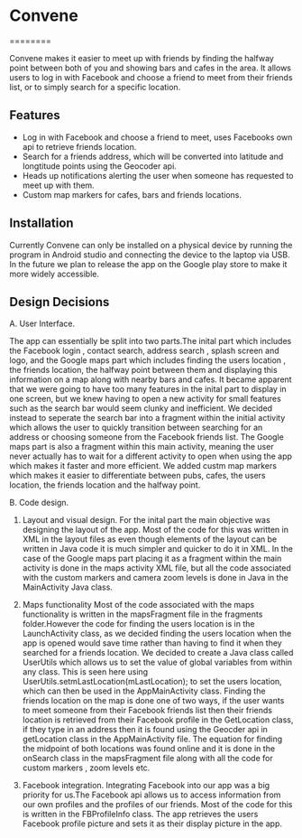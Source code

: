 # Convene
========

Convene makes it easier to meet up with friends by finding the halfway point between 
both of you and showing bars and cafes in the area. It allows users to log in with Facebook 
and choose a friend to meet from their friends list, or to simply search for a specific location.

Features
--------
- Log in with Facebook and choose a friend to meet, uses Facebooks own api to retrieve friends location.
- Search for a friends address, which will be converted into latitude and longtitude points using the Geocoder api.
- Heads up notifications alerting the user when someone has requested to meet up with them.
- Custom map markers for cafes, bars and friends locations.

Installation
------------
Currently Convene can only be installed on a physical device by running the program in Android studio and 
connecting the device to the laptop via USB. In the future we plan to release the app on the Google play store
to make it more widely accessible.

Design Decisions
----------------
A. User Interface.

The app can essentially be split into two parts.The inital part which includes the Facebook login , contact search,
address search , splash screen and logo, and the Google maps part which includes finding the users location ,
the friends location, the halfway point between them and displaying this information on a map along with nearby bars and cafes.
It became apparent that we were going to have too many features in the inital part to display in one screen, but we knew having to
open a new activity for small features such as the search bar would seem clunky and inefficient. We decided instead to seperate the
search bar into a fragment within the initial activity which allows the user to quickly transition between searching for an
address or choosing someone from the Facebook friends list.
    The Google maps part is also a fragment within this main activity, meaning the user never actually has to wait for a different 
activity to open when using the app which makes it faster and more efficient. We added custm map markers which makes it easier to 
differentiate between pubs, cafes, the users location, the friends location and the halfway point.

B. Code design.

1. Layout and visual design.
For the inital part the main objective was designing the layout of the app. Most of the code for this was written in XML in the
layout files as even though elements of the layout can be written in Java code it is much simpler and quicker to do it in XML.
In the case of the Google maps part placing it as a fragment within the main activity is done in the maps activity XML file, but all 
the code associated with the custom markers and camera zoom levels is done in Java in the MainActivity Java class.

2. Maps functionality
Most of the code associated with the maps functionality is written in the mapsFragment file in the fragments folder.However the code for finding the users location is in the LaunchActivity class, as we decided finding the users location when the app is opened would save time rather than having to find it when they searched for a friends location. We decided to create a Java class called UserUtils which allows us to set the value of global variables from within any class. This is seen here using  UserUtils.setmLastLocation(mLastLocation); to set the users location, which can then be used in the AppMainActivity class. Finding the friends location on the map is done one of two ways, if the user wants to meet someone from their Facebook friends list then their friends location is retrieved from their Facebook profile in the GetLocation class, if they type in an address then it is found using the Geocder api in getLocation class in the AppMainActivity file. The equation for finding the midpoint of both locations was found online and it is done in the onSearch class in the mapsFragment file along with all the code for custom markers , zoom levels etc.

3. Facebook integration.
Integrating Facebook into our app was a big priority for us.The Facebook api allows us to access information from our own profiles and the profiles of our friends. Most of the code for this is written in the FBProfileInfo class. The app retrieves the users Facebook profile picture and sets it as their display picture in the app.



